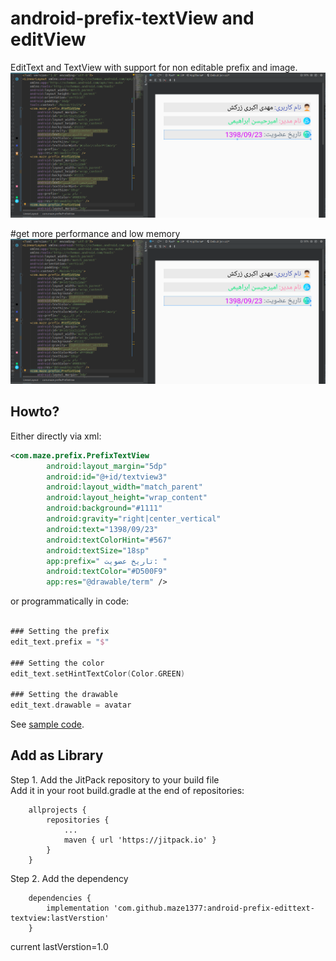 
# android-prefix-textView and editView
EditText and TextView with support for non editable prefix and image.
![Sample Screenshot](https://github.com/maze1377/android-prefix-edittext-textview/raw/master/screenshots/sample.png)

#get more performance and low memory
![Sample Details](https://github.com/maze1377/android-prefix-edittext-textview/raw/master/screenshots/sample.png)

## Howto?
Either directly via xml:
```xml
<com.maze.prefix.PrefixTextView
        android:layout_margin="5dp"
        android:id="@+id/textview3"
        android:layout_width="match_parent"
        android:layout_height="wrap_content"
        android:background="#1111"
        android:gravity="right|center_vertical"
        android:text="1398/09/23"
        android:textColorHint="#567"
        android:textSize="18sp"
        app:prefix=" تاریخ عضویت: "
        android:textColor="#D500F9"
        app:res="@drawable/term" />
```

or programmatically in code:

```kotlin

### Setting the prefix
edit_text.prefix = "$"

### Setting the color
edit_text.setHintTextColor(Color.GREEN) 

### Setting the drawable
edit_text.drawable = avatar

```
See  [sample code](https://github.com/maze1377/android-prefix-edittext-textview/blob/master/app/src/main/java/com/tobiasschuerg/sample/MainActivity.kt).

## Add as Library
Step 1. Add the JitPack repository to your build file  
Add it in your root build.gradle at the end of repositories:
```
	allprojects {
		repositories {
			...
			maven { url 'https://jitpack.io' }
		}
	}
```
Step 2. Add the dependency
```
	dependencies {
 		implementation 'com.github.maze1377:android-prefix-edittext-textview:lastVerstion'
	}
```
current lastVerstion=1.0

